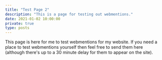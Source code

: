 ```yaml
---
title: "Test Page 2"
description: "This is a page for testing out webmentions."
date: 2021-01-02 10:00:00
private: true
type: posts
---
```


This page is here for me to test webmentions for my website. If you need a place to test webmentions yourself then feel free to send them here (although there's up to a 30 minute delay for them to appear on the site).	
